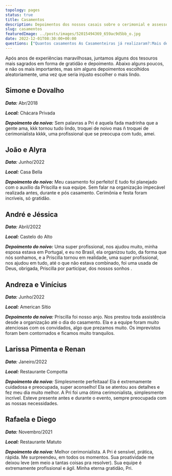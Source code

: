```yaml
---
topology: pages
status: true
title: Casamentos
description: Depoimentos dos nossos casais sobre o cerimonial e assessoria d'As Casamenteiras.
slug: casamentos
featuredImage: ../posts/images/52015494369_659ac9d5bb_o.jpg
date: 2022-12-01T08:30:00+00:00
questions: ["Quantos casamentos As Casamenteiras já realizaram?:Mais de 50."]
---
```


Após anos de experiências maravilhosas, juntamos alguns dos tesouros mais sagrados em forma de gratidão e depoimento. Abaixo alguns poucos, e não os mais importantes, mas sim alguns depoimentos escolhidos aleatoriamente, uma vez que seria injusto escolher o mais lindo.

## Simone e Dovalho

**_Data:_** Abr/2018

**_Local:_** Chácara Privada

**_Depoimento da noiva:_** Sem palavras a Pri é aquela fada madrinha que a gente ama, kkk tornou tudo lindo, troquei de noivo mas ñ troquei de cerimonialista kkkk, uma profissional que se preocupa com tudo, amei.

## João e Alyra

**_Data:_** Junho/2022

**_Local:_** Casa Bella

**_Depoimento do noivo:_** Meu casamento foi perfeito! E tudo foi planejado com o auxílio da Priscilla e sua equipe. Sem falar na organização impecável realizada antes, durante e pós casamento. Cerimônia e festa foram incríveis, só gratidão.

## André e Jéssica

**_Data:_** Abril/2022

**_Local:_** Castelo do Alto

**_Depoimento do noivo:_** Uma super profissional, nos ajudou muito, minha esposa estava em Portugal, e eu no Brasil, ela organizou tudo, da forma que nós sonhamos, e a Priscilla tornou em realidade, uma super profissional, nos ajudou em tudo, até o que não estava combinado, foi uma usada de Deus, obrigada, Priscilla por participar, dos nossos sonhos .

## Andreza e Vinícius

**_Data:_** Junho/2022

**_Local:_** American Sítio

**_Depoimento da noiva:_** Priscilla foi nosso anjo. Nos prestou toda assistência desde a organização até o dia do casamento. Ela e a equipe foram muito atenciosas com os convidados, algo que prezamos muito. Os imprevistos foram bem contornados e ficamos muito tranquilos.

## Larissa Pimenta e Renan

**_Data:_** Janeiro/2022

**_Local:_** Restaurante Compotta

**_Depoimento da noiva:_** Simplesmente perfeitaaa! Ela é extremamente cuidadosa e preocupada, super aconselho! Ela se atentou aos detalhes e fez meu dia muito melhor. A Pri foi uma ótima cerimonialista, simplesmente incrível. Esteve presente antes e durante o evento, sempre preocupada com as nossas necessidades.

## Rafaela e Diego

**_Data:_** Novembro/2021

**_Local:_** Restaurante Matuto

**_Depoimento da noiva:_** Melhor cerimonialista. A Pri é sensível, prática, rápida. Me surpreendeu, em todos os momentos. Sua proatividade me deixou leve (em meio a tantas coisas pra resolver). Sua equipe é extremamente profissional e ágil. Minha eterna gratidão, Pri.

